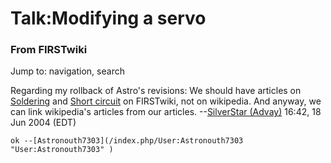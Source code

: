# Talk:Modifying a servo

### From FIRSTwiki

Jump to: navigation, search

Regarding my rollback of Astro's revisions: We should have articles on
[Soldering](/index.php/Soldering "Soldering" ) and [Short
circuit](/index.php/Short_circuit "Short circuit" ) on FIRSTwiki, not on
wikipedia. And anyway, we can link wikipedia's articles from our articles.
--[SilverStar (Advay)](/index.php/User:SilverStar "User:SilverStar" ) 16:42,
18 Jun 2004 (EDT)

    ok --[Astronouth7303](/index.php/User:Astronouth7303 "User:Astronouth7303" )

